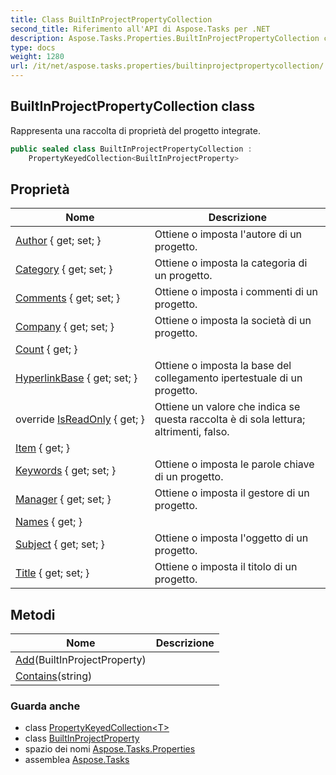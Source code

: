 ```yaml
---
title: Class BuiltInProjectPropertyCollection
second_title: Riferimento all'API di Aspose.Tasks per .NET
description: Aspose.Tasks.Properties.BuiltInProjectPropertyCollection classe. Rappresenta una raccolta di proprietà del progetto integrate.
type: docs
weight: 1280
url: /it/net/aspose.tasks.properties/builtinprojectpropertycollection/
---
```

## BuiltInProjectPropertyCollection class

Rappresenta una raccolta di proprietà del progetto integrate.

```csharp
public sealed class BuiltInProjectPropertyCollection : 
    PropertyKeyedCollection<BuiltInProjectProperty>
```

## Proprietà

| Nome | Descrizione |
| --- | --- |
| [Author](../../aspose.tasks.properties/builtinprojectpropertycollection/author/) { get; set; } | Ottiene o imposta l'autore di un progetto. |
| [Category](../../aspose.tasks.properties/builtinprojectpropertycollection/category/) { get; set; } | Ottiene o imposta la categoria di un progetto. |
| [Comments](../../aspose.tasks.properties/builtinprojectpropertycollection/comments/) { get; set; } | Ottiene o imposta i commenti di un progetto. |
| [Company](../../aspose.tasks.properties/builtinprojectpropertycollection/company/) { get; set; } | Ottiene o imposta la società di un progetto. |
| [Count](../../aspose.tasks.properties/propertykeyedcollection-1/count/) { get; } |  |
| [HyperlinkBase](../../aspose.tasks.properties/builtinprojectpropertycollection/hyperlinkbase/) { get; set; } | Ottiene o imposta la base del collegamento ipertestuale di un progetto. |
| override [IsReadOnly](../../aspose.tasks.properties/builtinprojectpropertycollection/isreadonly/) { get; } | Ottiene un valore che indica se questa raccolta è di sola lettura; altrimenti, falso. |
| [Item](../../aspose.tasks.properties/propertykeyedcollection-1/item/) { get; } |  |
| [Keywords](../../aspose.tasks.properties/builtinprojectpropertycollection/keywords/) { get; set; } | Ottiene o imposta le parole chiave di un progetto. |
| [Manager](../../aspose.tasks.properties/builtinprojectpropertycollection/manager/) { get; set; } | Ottiene o imposta il gestore di un progetto. |
| [Names](../../aspose.tasks.properties/propertykeyedcollection-1/names/) { get; } |  |
| [Subject](../../aspose.tasks.properties/builtinprojectpropertycollection/subject/) { get; set; } | Ottiene o imposta l'oggetto di un progetto. |
| [Title](../../aspose.tasks.properties/builtinprojectpropertycollection/title/) { get; set; } | Ottiene o imposta il titolo di un progetto. |

## Metodi

| Nome | Descrizione |
| --- | --- |
| [Add](../../aspose.tasks.properties/propertykeyedcollection-1/add/)(BuiltInProjectProperty) |  |
| [Contains](../../aspose.tasks.properties/propertykeyedcollection-1/contains/)(string) |  |

### Guarda anche

* class [PropertyKeyedCollection&lt;T&gt;](../propertykeyedcollection-1/)
* class [BuiltInProjectProperty](../builtinprojectproperty/)
* spazio dei nomi [Aspose.Tasks.Properties](../../aspose.tasks.properties/)
* assemblea [Aspose.Tasks](../../)


